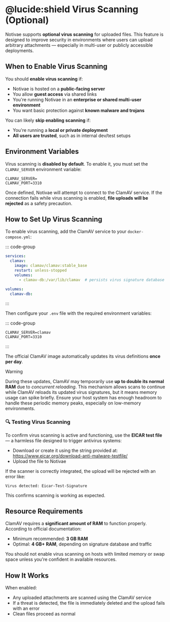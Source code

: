 # @lucide:shield Virus Scanning (Optional)

Notivae supports **optional virus scanning** for uploaded files. This feature is designed to improve security in environments where users can upload arbitrary attachments — especially in multi-user or publicly accessible deployments.

## When to Enable Virus Scanning

You should **enable virus scanning** if:

- Notivae is hosted on a **public-facing server**
- You allow **guest access** via shared links
- You're running Notivae in an **enterprise or shared multi-user environment**
- You want basic protection against **known malware and trojans**

You can likely **skip enabling scanning** if:

- You're running a **local or private deployment**
- **All users are trusted**, such as in internal dev/test setups

## Environment Variables

Virus scanning is **disabled by default**. To enable it, you must set the `CLAMAV_SERVER` environment variable:

```dotenv
CLAMAV_SERVER=
CLAMAV_PORT=3310
```

Once defined, Notivae will attempt to connect to the ClamAV service. If the connection fails while virus scanning is enabled, **file uploads will be rejected** as a safety precaution.

## How to Set Up Virus Scanning

To enable virus scanning, add the ClamAV service to your `docker-compose.yml`:

::: code-group
```yaml [docker-compose.yml]
services:
  clamav:
    image: clamav/clamav:stable_base
    restart: unless-stopped
    volumes:
      - clamav-db:/var/lib/clamav  # persists virus signature database

volumes:
  clamav-db:
```
:::

Then configure your `.env` file with the required environment variables:

::: code-group
```dotenv [.env]
CLAMAV_SERVER=clamav
CLAMAV_PORT=3310
```
:::

The official ClamAV image automatically updates its virus definitions **once per day**.

> [!WARNING]
> During these updates, ClamAV may temporarily use **up to double its normal RAM** due to *concurrent reloading*. This mechanism allows scans to continue while ClamAV reloads its updated virus signatures, but it means memory usage can spike briefly. Ensure your host system has enough headroom to handle these periodic memory peaks, especially on low-memory environments.

### 🔍 Testing Virus Scanning

To confirm virus scanning is active and functioning, use the **EICAR test file** — a harmless file designed to trigger antivirus systems:

- Download or create it using the string provided at: <https://www.eicar.org/download-anti-malware-testfile/>
- Upload the file to Notivae

If the scanner is correctly integrated, the upload will be rejected with an error like:

```
Virus detected: Eicar-Test-Signature
```

This confirms scanning is working as expected.

## Resource Requirements

ClamAV requires a **significant amount of RAM** to function properly. According to official documentation:

- Minimum recommended: **3 GB RAM**
- Optimal: **4 GB+ RAM**, depending on signature database and traffic

You should not enable virus scanning on hosts with limited memory or swap space unless you're confident in available resources.

## How It Works

When enabled:
- Any uploaded attachments are scanned using the ClamAV service
- If a threat is detected, the file is immediately deleted and the upload fails with an error
- Clean files proceed as normal
